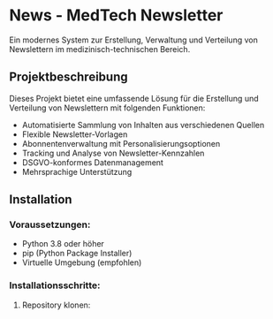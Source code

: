 # News - MedTech Newsletter

Ein modernes System zur Erstellung, Verwaltung und Verteilung von Newslettern im medizinisch-technischen Bereich.

## Projektbeschreibung

Dieses Projekt bietet eine umfassende Lösung für die Erstellung und Verteilung von Newslettern mit folgenden Funktionen:

* Automatisierte Sammlung von Inhalten aus verschiedenen Quellen
* Flexible Newsletter-Vorlagen
* Abonnentenverwaltung mit Personalisierungsoptionen
* Tracking und Analyse von Newsletter-Kennzahlen
* DSGVO-konformes Datenmanagement
* Mehrsprachige Unterstützung

## Installation

### Voraussetzungen:

* Python 3.8 oder höher
* pip (Python Package Installer)
* Virtuelle Umgebung (empfohlen)

### Installationsschritte:

1. Repository klonen:
